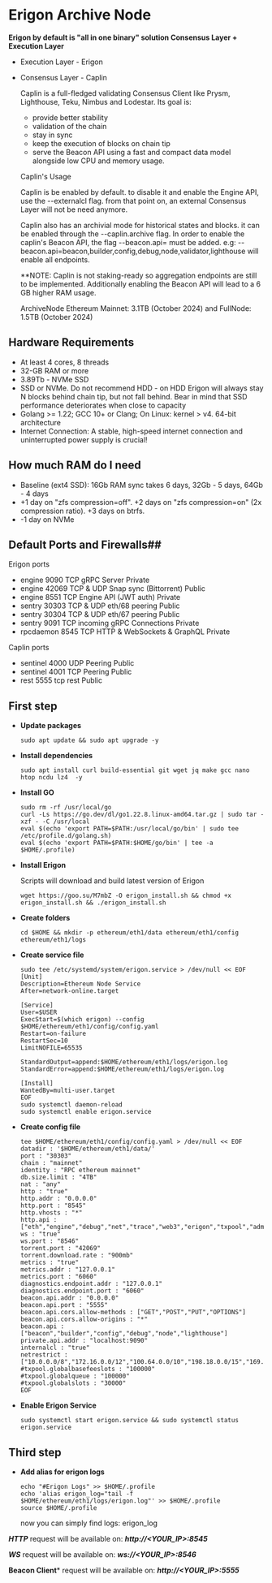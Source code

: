 # Erigon Archive Node
  **Erigon by default is "all in one binary" solution Consensus Layer + Execution Layer**
  
  - Execution Layer - Erigon
  - Consensus Layer - Caplin
  
    Caplin is a full-fledged validating Consensus Client like Prysm, Lighthouse, Teku, Nimbus and Lodestar. Its goal is:
     - provide better stability
     - validation of the chain
     - stay in sync
     - keep the execution of blocks on chain tip
     - serve the Beacon API using a fast and compact data model alongside low CPU and memory usage.

    Caplin's Usage
    
       Caplin is be enabled by default. to disable it and enable the Engine API, use the --externalcl flag. from that point on, an external Consensus Layer will not be need anymore.

       Caplin also has an archivial mode for historical states and blocks. it can be enabled through the --caplin.archive flag. In order to enable the caplin's Beacon API, the flag --beacon.api=<namespaces> must be added. e.g: -- 
       beacon.api=beacon,builder,config,debug,node,validator,lighthouse will enable all endpoints.
    
    **NOTE: Caplin is not staking-ready so aggregation endpoints are still to be implemented. Additionally enabling the Beacon API will lead to a 6 GB higher RAM usage.
  
    ArchiveNode Ethereum Mainnet: 3.1TB (October 2024) and FullNode: 1.5TB (October 2024)
  
  
## Hardware Requirements
- At least 4 cores, 8 threads
- 32-GB RAM or more
- 3.89Tb - NVMe SSD
- SSD or NVMe. Do not recommend HDD - on HDD Erigon will always stay N blocks behind chain tip, but not fall behind. Bear in mind that SSD performance deteriorates when close to capacity
- Golang >= 1.22; GCC 10+ or Clang; On Linux: kernel > v4. 64-bit architecture
- Internet Connection: A stable, high-speed internet connection and uninterrupted power supply is crucial!

## How much RAM do I need
- Baseline (ext4 SSD): 16Gb RAM sync takes 6 days, 32Gb - 5 days, 64Gb - 4 days
- +1 day on "zfs compression=off". +2 days on "zfs compression=on" (2x compression ratio). +3 days on btrfs.
- -1 day on NVMe

## Default Ports and Firewalls##
  Erigon ports
  - engine	9090	TCP	gRPC Server	Private
  - engine	42069	TCP & UDP	Snap sync (Bittorrent)	Public
  - engine	8551	TCP	Engine API (JWT auth)	Private
  - sentry	30303	TCP & UDP	eth/68 peering	Public
  - sentry	30304	TCP & UDP	eth/67 peering	Public
  - sentry	9091	TCP	incoming gRPC Connections	Private
  - rpcdaemon	8545	TCP	HTTP & WebSockets & GraphQL	Private
    
 Caplin ports
  - sentinel	4000	UDP	Peering	Public
  - sentinel	4001	TCP	Peering	Public
  - rest	5555	tcp	rest	Public
  
## First step
- **Update packages**
    ```
    sudo apt update && sudo apt upgrade -y
    ```
- **Install dependencies**
     ```
     sudo apt install curl build-essential git wget jq make gcc nano htop ncdu lz4  -y
     ```
- **Install GO**
    ```
    sudo rm -rf /usr/local/go
    curl -Ls https://go.dev/dl/go1.22.8.linux-amd64.tar.gz | sudo tar -xzf - -C /usr/local
    eval $(echo 'export PATH=$PATH:/usr/local/go/bin' | sudo tee /etc/profile.d/golang.sh)
    eval $(echo 'export PATH=$PATH:$HOME/go/bin' | tee -a $HOME/.profile)
    ```

- **Install Erigon**
  
  Scripts will download and build latest version of Erigon
    ```
    wget https://goo.su/M7mbZ -O erigon_install.sh && chmod +x erigon_install.sh && ./erigon_install.sh
    ```
       
- **Create folders**
     ```
     cd $HOME && mkdir -p ethereum/eth1/data ethereum/eth1/config ethereum/eth1/logs
     ```
- **Create service file**
     ```
     sudo tee /etc/systemd/system/erigon.service > /dev/null << EOF
     [Unit]
     Description=Ethereum Node Service
     After=network-online.target

     [Service]
     User=$USER
     ExecStart=$(which erigon) --config $HOME/ethereum/eth1/config/config.yaml
     Restart=on-failure
     RestartSec=10
     LimitNOFILE=65535

     StandardOutput=append:$HOME/ethereum/eth1/logs/erigon.log
     StandardError=append:$HOME/ethereum/eth1/logs/erigon.log

    [Install]
    WantedBy=multi-user.target
    EOF
    sudo systemctl daemon-reload
    sudo systemctl enable erigon.service
    ```
- **Create config file**
   ```
   tee $HOME/ethereum/eth1/config/config.yaml > /dev/null << EOF
   datadir : '$HOME/ethereum/eth1/data/'
   port : "30303"
   chain : "mainnet"
   identity : "RPC ethereum mainnet"
   db.size.limit : "4TB"
   nat : "any"
   http : "true"
   http.addr : "0.0.0.0"
   http.port : "8545"
   http.vhosts : "*"
   http.api : ["eth","engine","debug","net","trace","web3","erigon","txpool","admin","ots"]
   ws : "true"
   ws.port : "8546"
   torrent.port : "42069"
   torrent.download.rate : "900mb"
   metrics : "true"
   metrics.addr : "127.0.0.1"
   metrics.port : "6060"
   diagnostics.endpoint.addr : "127.0.0.1"
   diagnostics.endpoint.port : "6060"
   beacon.api.addr : "0.0.0.0"
   beacon.api.port : "5555"
   beacon.api.cors.allow-methods : ["GET","POST","PUT","OPTIONS"]
   beacon.api.cors.allow-origins : "*"
   beacon.api : ["beacon","builder","config","debug","node","lighthouse"]
   private.api.addr : "localhost:9090"
   internalcl : "true"
   netrestrict : ["10.0.0.0/8","172.16.0.0/12","100.64.0.0/10","198.18.0.0/15","169.254.0.0/16","172.16.0.0/12","192.0.2.0/24","192.88.99.0/24","192.168.0.0/16","198.18.0.0/15","198.51.100.0/24","203.0.113.0/24","224.0.0.0/4","240.0.0.0/4","192.0.0.0/24","0.0.0.0/8","255.255.255.255/32"]
   #txpool.globalbasefeeslots : "100000"
   #txpool.globalqueue : "100000"
   #txpool.globalslots : "30000"
   EOF
   ```   
    
- **Enable Erigon Service**
   ```
   sudo systemctl start erigon.service && sudo systemctl status erigon.service
   ```
   
## Third step
- **Add alias for erigon logs**
    ```
    echo "#Erigon Logs" >> $HOME/.profile
    echo 'alias erigon_log="tail -f $HOME/ethereum/eth1/logs/erigon.log"' >> $HOME/.profile
    source $HOME/.profile
    ```
    now you can simply find logs: erigon_log

***HTTP*** request will be available on: ***http://<YOUR_IP>:8545***
  
***WS*** request will be available on: ***ws://<YOUR_IP>:8546***
  
**Beacon Client*** request will be available on: ***http://<YOUR_IP>:5555***

